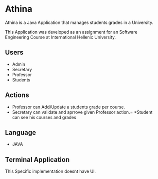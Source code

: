 # Athina
Athina is a Java Application that manages  students grades in a University.

This Application was developed as an assignment for  an Software Engineering Course at International Hellenic University.

## Users
* Admin
* Secretary
* Professor
* Students

## Actions
* Professor can Add/Update a students grade per course.
* Secretary can validate and aprrove given Professor action.=
*Student can see his courses and grades

## Language 
* JAVA

## Terminal Application
This Specific implementation doesnt have UI.


